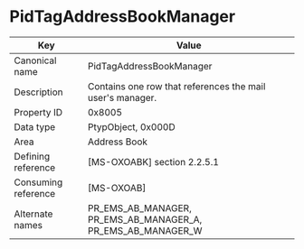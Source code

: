 # PidTagAddressBookManager

| Key | Value |
|---|---|
| Canonical name | PidTagAddressBookManager |
| Description | Contains one row that references the mail user's manager. |
| Property ID | 0x8005 |
| Data type | PtypObject, 0x000D |
| Area | Address Book |
| Defining reference | [MS-OXOABK] section 2.2.5.1 |
| Consuming reference | [MS-OXOAB] |
| Alternate names | PR_EMS_AB_MANAGER, PR_EMS_AB_MANAGER_A, PR_EMS_AB_MANAGER_W |
